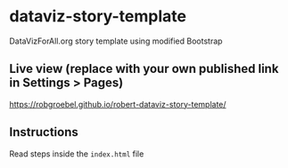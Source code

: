 # dataviz-story-template
DataVizForAll.org story template using modified Bootstrap

## Live view (replace with your own published link in Settings > Pages)
https://robgroebel.github.io/robert-dataviz-story-template/

## Instructions
Read steps inside the `index.html` file
